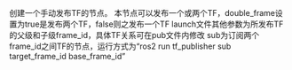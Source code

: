 创建一个手动发布TF的节点。
本节点可以发布一个或两个TF，double_frame设置为true是发布两个TF，false则之发布一个TF
launch文件其他参数为所发布TF的父级和子级frame_id，具体TF关系可在pub文件内修改
sub为订阅两个frame_id之间TF的节点，运行方式为“ros2 run tf_publisher sub target_frame_id base_frame_id”